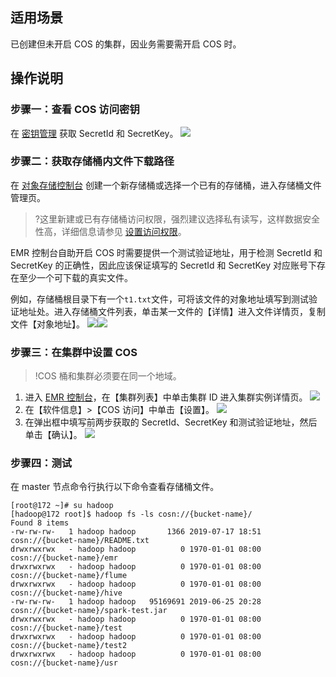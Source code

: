## 适用场景
已创建但未开启 COS 的集群，因业务需要需开启 COS 时。

## 操作说明
### 步骤一：查看 COS 访问密钥
在 [密钥管理](https://console.cloud.tencent.com/cam/capi) 获取 SecretId 和 SecretKey。
![](https://main.qcloudimg.com/raw/5dd2c7f85e2c4de158e7a7ed369c96d7.png)

### 步骤二：获取存储桶内文件下载路径
在 [对象存储控制台](https://console.cloud.tencent.com/cos5/bucket) 创建一个新存储桶或选择一个已有的存储桶，进入存储桶文件管理页。
>?这里新建或已有存储桶访问权限，强烈建议选择私有读写，这样数据安全性高，详细信息请参见 [设置访问权限](https://cloud.tencent.com/document/product/436/13315)。
>
EMR 控制台自助开启 COS 时需要提供一个测试验证地址，用于检测 SecretId 和 SecretKey 的正确性，因此应该保证填写的 SecretId 和 SecretKey 对应账号下存在至少一个可下载的真实文件。

例如，存储桶根目录下有一个`t1.txt`文件，可将该文件的对象地址填写到测试验证地址处。进入存储桶文件列表，单击某一文件的【详情】进入文件详情页，复制文件【对象地址】。
![](https://main.qcloudimg.com/raw/cdab967d55411eeaa67da6c565fb0b96.png)![](https://main.qcloudimg.com/raw/f7fdb72336da62d2e0ffb62f1d7f43ac.png)

### 步骤三：在集群中设置 COS
>!COS 桶和集群必须要在同一个地域。

1. 进入 [EMR 控制台](https://console.cloud.tencent.com/emr)，在【集群列表】中单击集群 ID 进入集群实例详情页。
![](https://main.qcloudimg.com/raw/e4805873879b968bee6de910387d489d.png)
2. 在【软件信息】>【COS 访问】中单击【设置】。
![](https://main.qcloudimg.com/raw/0a5a7388df63bb6b12c0762c933bb150.png)
3. 在弹出框中填写前两步获取的 SecretId、SecretKey 和测试验证地址，然后单击【确认】。
![](https://main.qcloudimg.com/raw/56bc66c8fe93ad6515b97de3cc53270d.png)

### 步骤四：测试
在 master 节点命令行执行以下命令查看存储桶文件。
```
[root@172 ~]# su hadoop
[hadoop@172 root]$ hadoop fs -ls cosn://{bucket-name}/
Found 8 items
-rw-rw-rw-   1 hadoop hadoop       1366 2019-07-17 18:51 cosn://{bucket-name}/README.txt
drwxrwxrwx   - hadoop hadoop          0 1970-01-01 08:00 cosn://{bucket-name}/emr
drwxrwxrwx   - hadoop hadoop          0 1970-01-01 08:00 cosn://{bucket-name}/flume
drwxrwxrwx   - hadoop hadoop          0 1970-01-01 08:00 cosn://{bucket-name}/hive
-rw-rw-rw-   1 hadoop hadoop   95169691 2019-06-25 20:28 cosn://{bucket-name}/spark-test.jar
drwxrwxrwx   - hadoop hadoop          0 1970-01-01 08:00 cosn://{bucket-name}/test
drwxrwxrwx   - hadoop hadoop          0 1970-01-01 08:00 cosn://{bucket-name}/test2
drwxrwxrwx   - hadoop hadoop          0 1970-01-01 08:00 cosn://{bucket-name}/usr
```
